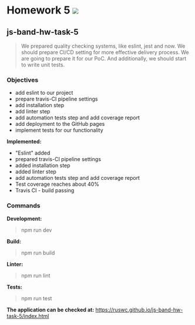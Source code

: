 # Homework 5 ![](https://travis-ci.com/ruswc/js-band-hw-task-5.svg?branch=master)
## js-band-hw-task-5

> We prepared quality checking systems, like eslint, jest and now. We should prepare CI/CD setting for more effective delivery process. We are going to prepare it for our PoC. And additionally, we should start to write unit tests.


### Objectives
- add eslint to our project
- prepare travis-CI pipeline settings
- add installation step
- add linter step
- add automation tests step and add coverage report
- add deployment to the GitHub pages
- implement tests for our functionality

**Implemented:**
- "Eslint" added
- prepared travis-CI pipeline settings
- added installation step
- added linter step
- add automation tests step and add coverage report
- Test coverage reaches about 40%
- Travis CI - build passing

### Commands

**Development:**
> npm run dev

**Build:**
> npm run build

**Linter:**
> npm run lint

**Tests:**
> npm run test

**The application can be checked at:** https://ruswc.github.io/js-band-hw-task-5/index.html
